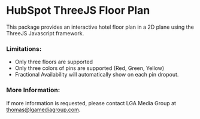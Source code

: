 # HubSpot ThreeJS Floor Plan

This package provides an interactive hotel floor plan in a 2D plane using the ThreeJS Javascript framework. 

### Limitations:

- Only three floors are supported
- Only three colors of pins are supported (Red, Green, Yellow)
- Fractional Availability will automatically show on each pin dropout.

### More Information:

If more information is requested, please contact LGA Media Group at [thomas@lgamediagroup.com](mailto:thomas@lgamediagroup.com).